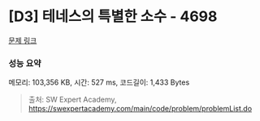 # [D3] 테네스의 특별한 소수 - 4698 

[문제 링크](https://swexpertacademy.com/main/code/problem/problemDetail.do?contestProbId=AWRuoqCKkE0DFAXt) 

### 성능 요약

메모리: 103,356 KB, 시간: 527 ms, 코드길이: 1,433 Bytes



> 출처: SW Expert Academy, https://swexpertacademy.com/main/code/problem/problemList.do